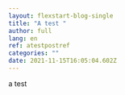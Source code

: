 ```yaml
---
layout: flexstart-blog-single
title: "A test "
author: full
lang: en
ref: atestpostref
categories: ""
date: 2021-11-15T16:05:04.602Z
---
```

a test